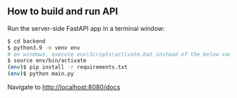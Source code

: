 ## How to build and run API

Run the server-side FastAPI app in a terminal window:

```sh
$ cd backend
$ python3.9 -m venv env
# on windows, execute env\Scripts\activate.bat instead of the below command
$ source env/bin/activate
(env)$ pip install -r requirements.txt
(env)$ python main.py
```

Navigate to [http://localhost:8080/docs](http://localhost:8080/docs)